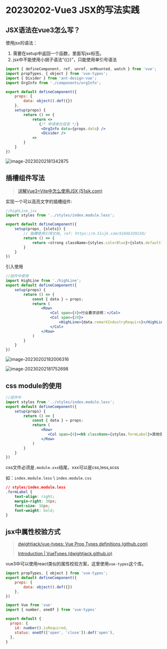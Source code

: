 # 20230202-Vue3 JSX的写法实践

## JSX语法在vue3怎么写？

使用jsx的语法：

1. 需要在setup中返回一个函数，里面写jsx标签。
2. jsx中不能使用小胡子语法“{{}}”，只能使用单引号语法



```jsx
import { defineComponent, ref, unref, onMounted, watch } from 'vue';
import propTypes, { object } from 'vue-types';
import { Divider } from 'ant-design-vue';
import OrgInfo from './components/orgInfo';

export default defineComponent({
    props: {
        data: object().def({})
    },
    setup(props) {
        return () => {
            return <>
			   {/* 申请单位信息 */}
                <OrgInfo data={props.data} />
                <Divider />
			<>
        }
    }
})
```

![image-20230202181342875](https://s2.loli.net/2023/02/02/1WfDSBJXOtF5agE.png)

## 插槽组件写法

> [详解Vue3+Vite中怎么使用JSX (51sjk.com)](http://www.51sjk.com/b166b339234/)

实现一个可以高亮文字的插槽组件:

```js
//highLine.jsx
import styles from '../styles/index.module.less';

export default defineComponent({
    setup(props, {slots}) {
        // 插槽使用引用文档, ref: https://m.51sjk.com/b166b339234/
        return () => {
            return <strong className={styles.colorBlue}>{slots.default?.()}</strong>
        }
    }
})
```

引入使用

```jsx
//组件中使用
import HighLine from './highLine';
export default defineComponent({
    setup(props) {
        return () => {
            const { data } = props;
            return (
                <Row>
                    <Col span={4}>行业要求说明：</Col>
                    <Col span={20}>
                        <HighLine>{data.remarkIndustryRequire}</HighLine>
                    </Col>
                </Row>
            )
        }
    }
})
```

![image-20230202182006316](https://s2.loli.net/2023/02/02/GW1N2BZ4s9g3Tae.png)

![image-20230202181752698](https://s2.loli.net/2023/02/02/dWkViD5lmpHF9Et.png)

## css module的使用

```jsx
//组件中
import styles from '../styles/index.module.less';
export default defineComponent({
    setup(props) {
        return () => {
            const { data } = props;
            return (
                <Row>
                   <Col span={4}><h5 className={styles.formLabel}>其他信息</h5></Col>
                </Row>
            )
        }
    }
})
```

css文件必须是`.module.xxx`结尾，xxx可以是css,less,scss

如：`index.module.less` \ `index.module.css`

```css
// styles/index.module.less
.formLabel {
    text-align: right;
    margin-right: 30px;
    font-size: 16px;
    font-weight: bold;
}
```

## jsx中属性校验方式

> [dwightjack/vue-types: Vue Prop Types definitions (github.com)](https://github.com/dwightjack/vue-types)
>
> [Introduction | VueTypes (dwightjack.github.io)](https://dwightjack.github.io/vue-types/)

vue3中可以使用react类似的属性校验方案，这里使用`vue-types`这个库。

```jsx
import propTypes, { object } from 'vue-types';
export default defineComponent({
    props: {
        data: object().def({})
    },
})
```

```js
import Vue from 'vue'
import { number, oneOf } from 'vue-types'

export default {
  props: {
    id: number().isRequired,
    status: oneOf(['open', 'close']).def('open'),
  },
}
```

